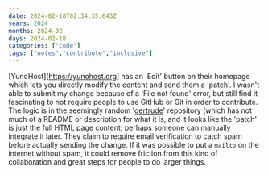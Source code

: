 ```yaml
---
date: 2024-02-18T02:34:35.643Z
years: 2024
months: 2024-02
days: 2024-02-18
categories: ["code"]
tags: ["notes","contribute","inclusive"]
---
```

[YunoHost](https://yunohost.org] has an 'Edit' button on their homepage which lets you directly modify the content and send them a 'patch'. I wasn't able to submit my change because of a 'File not found' error, but still find it fascinating to not require people to use GitHub or Git in order to contribute. The logic is in the seemingly random '[gertrude](https://github.com/YunoHost/gertrude/blob/master/frontend/static/_js/app.js)' repository (which has not much of a README or description for what it is, and it looks like the 'patch' is just the full HTML page content; perhaps someone can manually integrate it later. They claim to require email verification to catch spam before actually sending the change. If it was possible to put a `mailto` on the internet without spam, it could remove friction from this kind of collaboration and great steps for people to do larger things.
